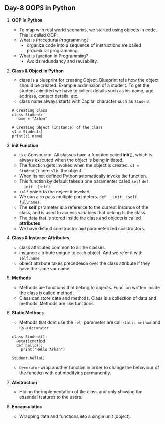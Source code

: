 ## Day-8 OOPS in Python

1. **OOP in Python**
   - To map with real world scenarios, we started using objects in code. This is called OOP.
   - What is Procedural Programming?
     - organize code into a sequence of instructions are called procedural programming.
   - What is function in Programming?
     -  Avoids redundancy and reusability.

2. **Class & Object in Python**
   - class is a blueprint for creating Object. Blueprint tells how the object should be created. Example addmission of a student. To get the student admitted we have to collect details such as his name, age, address, contact details, etc..
   - class name always starts with Capital character such as `Student`
   ```
   # Creating class
   class Student:
     name = "Arhan"
   ```
   ```
   # Creating Object (Instance) of the class
   s1 = Student()
   print(s1.name)
   ```

3. **__init__ Function**
   - Is a Constructor. All classes have a function called __init__(), which is always executed when the object is being initiated.
   - The function gets invoked when the object is created. `s1 = Student()` here s1 is the object.
   - When its not defined Python automatically invoke the function.
   - This function by default takes a one paramenter called `self` `def __init__(self)`.
   - `self` points to the object it invoked.
   - We can also pass multiple parameters. `def __init__(self, fullname)`.
   - The **self** parameter is a reference to the current instance of the class, and is used to access variables that belong to the class.
   - The data that is stored inside the class and objects is called **attributes**
   - We have default constructor and parameterized constructors.
  
4. **Class & Instance Attributes**
   - class attributes common to all the classes.
   - instance attribute unique to each object. And we refer it with `self.name`
   - object attribute takes precedence over the class attribute if they have the same var name.

5. **Methods**
   - Methods are functions that belong to objects. Function written inside the class is called method.
   - Class can store data and methods. Class is a collection of data and methods. Methods are like functions.
  
6. **Static Methods**
   - Methods that dont use the `self` parameter are call `static method` and its a `decorator`
   ```
   class Student():
     @staticmethod
     def hello():
       print("Hello Arhan")

   Student.hello()
   ```
   - `Decorator` wrap another function in order to change the behaviour of the function with out modifying permanently.
  
7. **Abstraction**
   - Hiding the implementation of the class and only showing the essential features to the users.
  
8. **Encapsulation**
   - Wrapping data and functions into a single unit (object).

